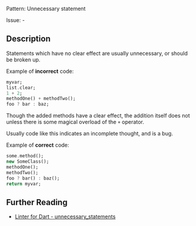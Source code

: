 Pattern: Unnecessary statement

Issue: -

## Description

Statements which have no clear effect are usually unnecessary, or should be broken up.

Example of **incorrect** code:
```dart
myvar;
list.clear;
1 + 2;
methodOne() + methodTwo();
foo ? bar : baz;
```

Though the added methods have a clear effect, the addition itself does not
unless there is some magical overload of the `+` operator.

Usually code like this indicates an incomplete thought, and is a bug.

Example of **correct** code:
```dart
some.method();
new SomeClass();
methodOne();
methodTwo();
foo ? bar() : baz();
return myvar;
```

## Further Reading

* [Linter for Dart - unnecessary_statements](https://dart.dev/tools/linter-rules/unnecessary_statements)